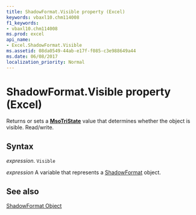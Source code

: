 ```yaml
---
title: ShadowFormat.Visible property (Excel)
keywords: vbaxl10.chm114008
f1_keywords:
- vbaxl10.chm114008
ms.prod: excel
api_name:
- Excel.ShadowFormat.Visible
ms.assetid: 08da0549-44ab-e17f-f085-c3e988649a44
ms.date: 06/08/2017
localization_priority: Normal
---
```



# ShadowFormat.Visible property (Excel)

Returns or sets a  **[MsoTriState](Office.MsoTriState.md)** value that determines whether the object is visible. Read/write.


## Syntax

_expression_. `Visible`

_expression_ A variable that represents a [ShadowFormat](./Excel.ShadowFormat.md) object.


## See also


[ShadowFormat Object](Excel.ShadowFormat.md)

